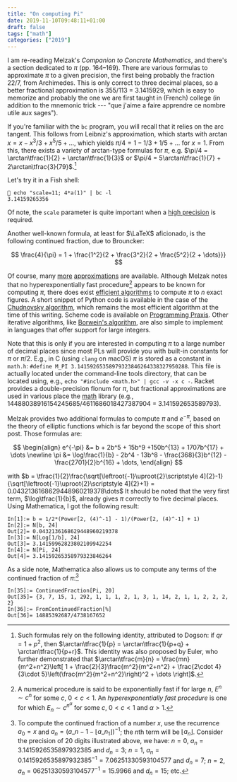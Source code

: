 ```yaml
---
title: "On computing Pi"
date: 2019-11-10T09:48:11+01:00
draft: false
tags: ["math"]
categories: ["2019"]
---
```


I am re-reading Melzak's *Companion to Concrete Mathematics*, and there's a section dedicated to $\pi$ (pp. 164–169). There are various formulas to approximate $\pi$ to a given precision, the first being probably the fraction 22/7, from Archimedes. This is only correct to three decimal places, so a better fractional approximation is 355/113 = 3.1415929, which is easy to memorize and probably the one we are first taught in (French) college (in addition to the mnemonic trick --- "que j'aime a faire apprendre ce nombre utile aux sages").

If you're familiar with the `bc` program, you will recall that it relies on the arc tangent. This follows from Leibniz's approximation, which starts with $\arctan x = x - x^3/3 + x^5/5 + \dots$, which yields $\pi/4 = 1 - 1/3 + 1/5 + \dots$ for $x = 1$. From this, there exists a variety of arctan-type formulas for $\pi$, e.g. $\pi/4 = \arctan\tfrac{1}{2} + \arctan\tfrac{1}{3}$ or  $\pi/4 = 5\arctan\tfrac{1}{7} + 2\arctan\tfrac{3}{79}$.[^1]

Let's try it in a Fish shell:

```
 echo "scale=11; 4*a(1)" | bc -l
3.14159265356
```

Of note, the `scale` parameter is quite important when a [high precision](https://www.johndcook.com/blog/2019/10/29/computing-pi-with-bc/) is required. 

Another well-known formula, at least for $\LaTeX$ aficionado, is the following continued fraction, due to Brouncker:

$$ \frac{4}{\pi} = 1 + \frac{1^2}{2 + \frac{3^2}{2 + \frac{5^2}{2 + \dots}}} $$

Of course, many [more](http://mathworld.wolfram.com/PiFormulas.html) [approximations](http://mathworld.wolfram.com/PiApproximations.html) are available. Although Melzak notes that no hyperexponentially fast procedure[^2] appears to be known for computing $\pi$, there does exist [efficient algorithms](https://www.johndcook.com/blog/2011/03/14/algorithm-record-pi-calculation/) to compute $\pi$ to *n* exact figures. A short snippet of Python code is available in the case of the [Chudnovsky algorithm](https://en.wikipedia.org/wiki/Chudnovsky_algorithm), which remains the most efficient algorithm at the time of this writing. Scheme code is available on [Programming Praxis](https://programmingpraxis.com/2013/06/14/the-digits-of-pi-again/). Other iterative algorithms, like [Borwein's algorithm](https://en.wikipedia.org/wiki/Borwein%27s_algorithm), are also simple to implement in languages that offer support for large integers. 

Note that this is only if you are interested in computing $\pi$ to a large number of decimal places since most PLs will provide you with built-in constants for $\pi$ or $\pi/2$. E.g., in C (using `clang` on macOS) $\pi$ is stored as a constant in `math.h`: `#define M_PI 3.14159265358979323846264338327950288`. This file is actually located under the command-line tools directory, that can be located using, e.g., `echo "#include <math.h>" | gcc -v -x c -`. Racket provides a double-precision flonum for $\pi$, but fractional approximations are used in various place the [math](https://github.com/racket/math/) library (e.g., 14488038916154245685/4611686018427387904 = 3.141592653589793).

Melzak provides two additional formulas to compute $\pi$ and $e^{-\pi}$, based on the theory of elliptic functions which is far beyond the scope of this short post. Those formulas are:


$$
\begin{align}
e^{-\pi} &= b + 2b^5 + 15b^9 +150b^{13} + 1707b^{17} + \dots \newline
\pi &= \log\frac{1}{b} - 2b^4 - 13b^8 - \frac{368}{3}b^{12} - \frac{2701}{2}b^{16} + \dots,
\end{align}
$$


with $b = \tfrac{1}{2}\frac{\sqrt[\leftroot{-1}\uproot{2}\scriptstyle 4]{2}-1}{\sqrt[\leftroot{-1}\uproot{2}\scriptstyle 4]{2}+1} = 0.0432136168629448960219378\dots$ It should be noted that the very first term, $\log\tfrac{1}{b}$, already gives $\pi$ correctly to five decimal places. Using Mathematica, I got the following result:

```
In[1]:= b = 1/2*(Power[2, (4)^-1] - 1)/(Power[2, (4)^-1] + 1)
In[2]:= N[b, 24]
Out[2]= 0.0432136168629448960219378
In[3]:= N[Log[1/b], 24]
Out[3]= 3.14159962823802109942254
In[4]:= N[Pi, 24]
Out[4]= 3.14159265358979323846264
```

As a side note, Mathematica also allows us to compute any terms of the continued fraction of $\pi$:[^3]

```
In[35]:= ContinuedFraction[Pi, 20]
Out[35]= {3, 7, 15, 1, 292, 1, 1, 1, 2, 1, 3, 1, 14, 2, 1, 1, 2, 2, 2, 2}
In[36]:= FromContinuedFraction[%]
Out[36]= 14885392687/4738167652
```



[^1]: Such formulas rely on the following identity, attributed to Dogson: if $qr = 1+p^2$, then $\arctan\tfrac{1}{p} = \arctan\tfrac{1}{p+q} + \arctan\tfrac{1}{p+r}$. This identity was also proposed by Euler, who further demonstrated that $\arctan\tfrac{m}{n} = \frac{mn}{m^2+n^2}\left[ 1 + \frac{2}{3}\frac{m^2}{m^2+n^2} +  \frac{2\cdot 4}{3\cdot 5}\left(\frac{m^2}{m^2+n^2}\right)^2 + \dots \right]$.
[^2]: A numerical procedure is said to be exponentially fast if for large $n$, $E^n\sim c^n$ for some $c$, $0 < c < 1$. An *hyperexponentially fast procedure* is one for which $E_n\sim c^{n^{\alpha}}$ for some $c$, $0 < c < 1$ and $\alpha > 1$.
[^3]: To compute the continued fraction of a number $x$, use the recurrence $a_0 = x$ and $a_n = (a\_{n-1} - \lfloor a\_{n_1} \rfloor)^{-1}$; the $n$th term will be $\lfloor a_n \rfloor$. Consider the precision of 20 digits illustrated above, we have: $n=0$, $a_n = 3.1415926535897932385$ and $d_n = 3$; $n=1$, $a_n = 0.1415926535897932385^{-1}=7.06251330593104577$ and $d_n = 7$; $n=2$, $a_n = 06251330593104577^{-1} = 15.9966$ and $d_n=15$; etc.
